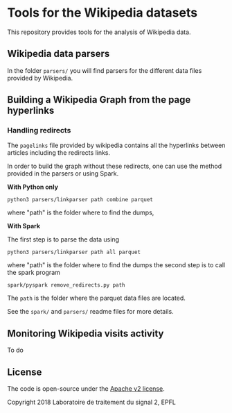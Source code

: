 # Tools for the Wikipedia datasets

This repository provides tools for the analysis of Wikipedia data. 

## Wikipedia data parsers

In the folder `parsers/` you will find parsers for the different data files provided by Wikipedia.


## Building a Wikipedia Graph from the page hyperlinks

### Handling redirects

The `pagelinks` file provided by wikipedia contains all the hyperlinks between articles including the redirects links. 

In order to build the graph without these redirects, one can use the method provided in the parsers or using Spark.

**With Python only**

```
python3 parsers/linkparser path combine parquet
```
where "path" is the folder where to find the dumps,

**With Spark** 

The first step is to parse the data using 
```
python3 parsers/linkparser path all parquet
```
where "path" is the folder where to find the dumps
the second step is to call the spark program
```
spark/pyspark remove_redirects.py path
```
The `path` is the folder where the parquet data files are located.

See the `spark/` and `parsers/` readme files for more details.

## Monitoring Wikipedia visits activity

To do

## License

The code is open-source under the [Apache v2 license](https://www.apache.org/licenses/LICENSE-2.0.html).

Copyright 2018 Laboratoire de traitement du signal 2, EPFL